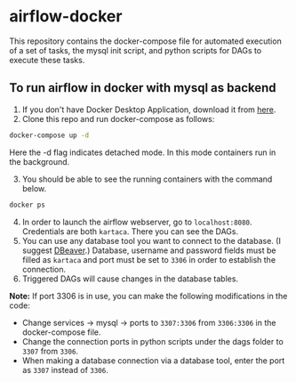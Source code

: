# airflow-docker
This repository contains the docker-compose file for automated execution of a set of tasks, the mysql init script, and python scripts for DAGs to execute these tasks.

## To run airflow in docker with mysql as backend
1. If you don't have Docker Desktop Application, download it from [here](https://docs.docker.com/get-docker/).
2. Clone this repo and run docker-compose as follows: 
```bash
docker-compose up -d
```
Here the -d flag indicates detached mode. In this mode containers run in the background.

3. You should be able to see the running containers with the command below.
```bash
docker ps
```
4. In order to launch the airflow webserver, go to ```localhost:8080```. Credentials are both `kartaca`. There you can see the DAGs.
5. You can use any database tool you want to connect to the database. (I suggest [DBeaver](https://dbeaver.io/).) Database, username and password fields must be filled as `kartaca` and port must be set to `3306` in order to establish the connection. 
6. Triggered DAGs will cause changes in the database tables.


**Note:** If port 3306 is in use, you can make the following modifications in the code:
- Change services -> mysql -> ports to `3307:3306` from `3306:3306` in the docker-compose file.
- Change the connection ports in python scripts under the dags folder to `3307` from `3306`.
- When making a database connection via a database tool, enter the port as `3307` instead of `3306`.






